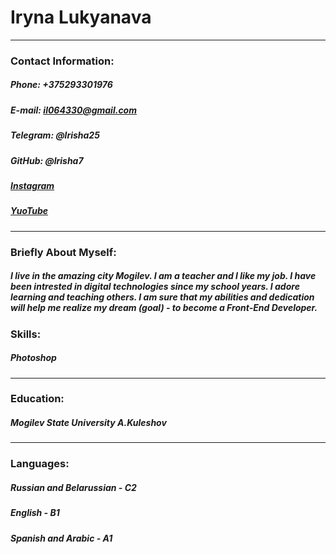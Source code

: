 # **Iryna Lukyanava**

***

### **Contact Information:**

##### Phone: +375293301976

##### E-mail: il064330@gmail.com

##### Telegram: @lrisha25

##### GitHub: @lrisha7

##### [Instagram](https://www.instagram.com/lrinatarget/?igshid=MWM2YjBjM2Q%3D) 

##### [YuoTube](https://www.youtube.com/@kindfairy8438) 

***
### **Briefly About Myself:**


##### I live in the amazing city Mogilev. I am a teacher and I like my job. I have been intrested in digital technologies since my school years. I adore learning and teaching others. I am sure that my abilities and dedication will help me realize my dream (goal) - to become a Front-End Developer.

### **Skills:**
##### Photoshop

***

### **Education:**

##### Mogilev State University A.Kuleshov

***

### **Languages:**

##### Russian and Belarussian - C2

##### English - B1

##### Spanish and Arabic - A1




